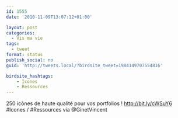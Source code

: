 ```yaml
---
id: 1555
date: '2010-11-09T13:07:12+01:00'

layout: post
categories:
  - Vis ma vie
tags:
  - tweet
format: status
publish_social: no
guid: 'http://tweets.local/?birdsite_tweet=1984149707554816'

birdsite_hashtags:
    - Icones
    - Ressources
---
```


250 icônes de haute qualité pour vos portfolios ! http://bit.ly/cWSuY6 #Icones / #Ressources via @GinetVincent